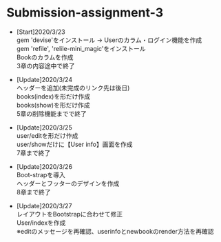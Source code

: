 # Submission-assignment-3

- [Start]2020/3/23  
	gem 'devise'をインストール → Userのカラム・ログイン機能を作成  
	gem 'refile', 'relile-mini_magic'をインストール  
	Bookのカラムを作成  
	3章の内容途中で終了  
  
- [Update]2020/3/24  
	ヘッダーを追加(未完成のリンク先は後日)  
	books(index)を形だけ作成  
	books(show)を形だけ作成  
	5章の削除機能までで終了  
  
- [Update]2020/3/25  
	user/editを形だけ作成  
	user/showだけに【User info】画面を作成  
	7章まで終了  
  
- [Update]2020/3/26  
	Boot-strapを導入  
	ヘッダーとフッターのデザインを作成  
	8章まで終了  
- [Update]2020/3/27  
	レイアウトをBootstrapに合わせて修正  
	User/indexを作成  
	※editのメッセージを再確認、userinfoとnewbookのrender方法を再確認